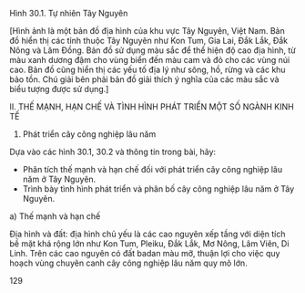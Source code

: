 Hình 30.1. Tự nhiên Tây Nguyên

[Hình ảnh là một bản đồ địa hình của khu vực Tây Nguyên, Việt Nam. Bản đồ hiển thị các tỉnh thuộc Tây Nguyên như Kon Tum, Gia Lai, Đắk Lắk, Đắk Nông và Lâm Đồng. Bản đồ sử dụng màu sắc để thể hiện độ cao địa hình, từ màu xanh dương đậm cho vùng biển đến màu cam và đỏ cho các vùng núi cao. Bản đồ cũng hiển thị các yếu tố địa lý như sông, hồ, rừng và các khu bảo tồn. Chú giải bên phải bản đồ giải thích ý nghĩa của các màu sắc và biểu tượng được sử dụng.]

II. THẾ MẠNH, HẠN CHẾ VÀ TÌNH HÌNH PHÁT TRIỂN MỘT SỐ NGÀNH KINH TẾ

1. Phát triển cây công nghiệp lâu năm

Dựa vào các hình 30.1, 30.2 và thông tin trong bài, hãy:
- Phân tích thế mạnh và hạn chế đối với phát triển cây công nghiệp lâu năm ở Tây Nguyên.
- Trình bày tình hình phát triển và phân bố cây công nghiệp lâu năm ở Tây Nguyên.

a) Thế mạnh và hạn chế

Địa hình và đất: địa hình chủ yếu là các cao nguyên xếp tầng với diện tích bề mặt khá rộng lớn như Kon Tum, Pleiku, Đắk Lắk, Mơ Nông, Lâm Viên, Di Linh. Trên các cao nguyên có đất badan màu mỡ, thuận lợi cho việc quy hoạch vùng chuyên canh cây công nghiệp lâu năm quy mô lớn.

129